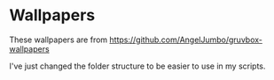# Wallpapers

These wallpapers are from https://github.com/AngelJumbo/gruvbox-wallpapers

I've just changed the folder structure to be easier to use in my scripts.

